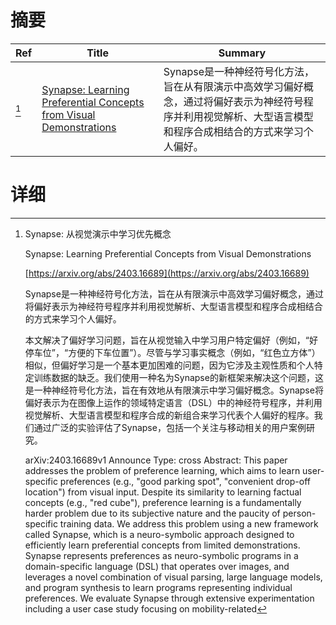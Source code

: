 # 摘要

| Ref | Title | Summary |
| --- | --- | --- |
| [^1] | [Synapse: Learning Preferential Concepts from Visual Demonstrations](https://arxiv.org/abs/2403.16689) | Synapse是一种神经符号化方法，旨在从有限演示中高效学习偏好概念，通过将偏好表示为神经符号程序并利用视觉解析、大型语言模型和程序合成相结合的方式来学习个人偏好。 |

# 详细

[^1]: Synapse: 从视觉演示中学习优先概念

    Synapse: Learning Preferential Concepts from Visual Demonstrations

    [https://arxiv.org/abs/2403.16689](https://arxiv.org/abs/2403.16689)

    Synapse是一种神经符号化方法，旨在从有限演示中高效学习偏好概念，通过将偏好表示为神经符号程序并利用视觉解析、大型语言模型和程序合成相结合的方式来学习个人偏好。

    

    本文解决了偏好学习问题，旨在从视觉输入中学习用户特定偏好（例如，“好停车位”，“方便的下车位置”）。尽管与学习事实概念（例如，“红色立方体”）相似，但偏好学习是一个基本更加困难的问题，因为它涉及主观性质和个人特定训练数据的缺乏。我们使用一种名为Synapse的新框架来解决这个问题，这是一种神经符号化方法，旨在有效地从有限演示中学习偏好概念。Synapse将偏好表示为在图像上运作的领域特定语言（DSL）中的神经符号程序，并利用视觉解析、大型语言模型和程序合成的新组合来学习代表个人偏好的程序。我们通过广泛的实验评估了Synapse，包括一个关注与移动相关的用户案例研究。

    arXiv:2403.16689v1 Announce Type: cross  Abstract: This paper addresses the problem of preference learning, which aims to learn user-specific preferences (e.g., "good parking spot", "convenient drop-off location") from visual input. Despite its similarity to learning factual concepts (e.g., "red cube"), preference learning is a fundamentally harder problem due to its subjective nature and the paucity of person-specific training data. We address this problem using a new framework called Synapse, which is a neuro-symbolic approach designed to efficiently learn preferential concepts from limited demonstrations. Synapse represents preferences as neuro-symbolic programs in a domain-specific language (DSL) that operates over images, and leverages a novel combination of visual parsing, large language models, and program synthesis to learn programs representing individual preferences. We evaluate Synapse through extensive experimentation including a user case study focusing on mobility-related
    

